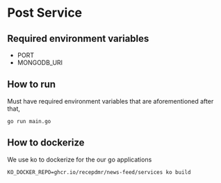 # Post Service

## Required environment variables

- PORT
- MONGODB_URI


## How to run

Must have required environment variables that are aforementioned after that,

    go run main.go

## How to dockerize

We use ko to dockerize for the our go applications

    KO_DOCKER_REPO=ghcr.io/recepdmr/news-feed/services ko build
